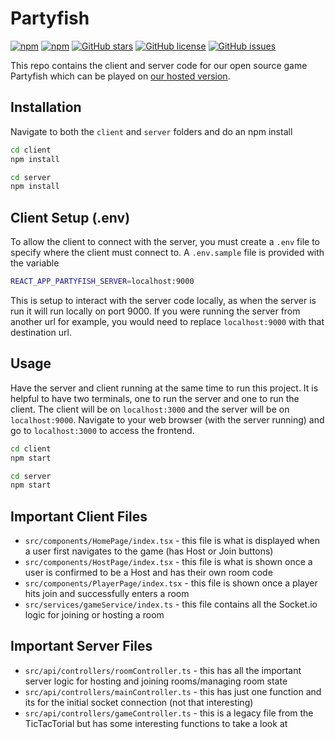# Partyfish

<a href="https://socket.io/"><img alt="npm" src="https://img.shields.io/npm/v/socket.io?label=socket.io"></a>
<a href="https://reactjs.org/"><img alt="npm" src="https://img.shields.io/npm/v/react?label=react"></a>
<a href="https://github.com/partyfishgames/partyfish/stargazers"><img alt="GitHub stars" src="https://img.shields.io/github/stars/partyfishgames/partyfish?color=green"></a>
<a href="https://github.com/partyfishgames/partyfish/blob/main/LICENSE"><img alt="GitHub license" src="https://img.shields.io/github/license/partyfishgames/partyfish"></a>
<a href="https://github.com/partyfishgames/partyfish/issues"><img alt="GitHub issues" src="https://img.shields.io/github/issues/partyfishgames/partyfish"></a>

This repo contains the client and server code for our open source game Partyfish which can be played on [our hosted version](partyfish.app).


## Installation

Navigate to both the `client` and `server` folders and do an npm install

```bash
cd client
npm install

cd server
npm install
```

## Client Setup (.env)
To allow the client to connect with the server, you must create a `.env` file to specify where the client must connect to. A `.env.sample` file is provided with the variable

```bash
REACT_APP_PARTYFISH_SERVER=localhost:9000
```
This is setup to interact with the server code locally, as when the server is run it will run locally on port 9000. If you were running the server from another url for example, you would need to replace `localhost:9000` with that destination url.


## Usage

Have the server and client running at the same time to run this project. It is helpful to have two terminals, one to run the server and one to run the client. The client will be on `localhost:3000` and the server will be on `localhost:9000`. Navigate to your web browser (with the server running) and go to `localhost:3000` to access the frontend.

```bash
cd client
npm start

cd server
npm start
```

## Important Client Files
* `src/components/HomePage/index.tsx` - this file is what is displayed when a user first navigates to the game (has Host or Join buttons)
* `src/components/HostPage/index.tsx` - this file is what is shown once a user is confirmed to be a Host and has their own room code
* `src/components/PlayerPage/index.tsx` - this file is shown once a player hits join and successfully enters a room
* `src/services/gameService/index.ts` - this file contains all the Socket.io logic for joining or hosting a room

## Important Server Files
* `src/api/controllers/roomController.ts` - this has all the important server logic for hosting and joining rooms/managing room state
* `src/api/controllers/mainController.ts` - this has just one function and its for the initial socket connection (not that interesting)
* `src/api/controllers/gameController.ts` - this is a legacy file from the TicTacTorial but has some interesting functions to take a look at